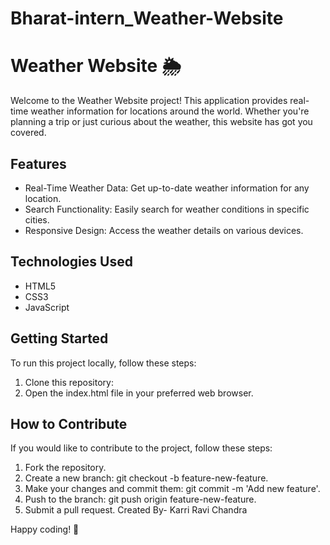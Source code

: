 # Bharat-intern_Weather-Website
# Weather Website 🌦️
Welcome to the Weather Website project! This application provides real-time weather information for locations around the world. Whether you're planning a trip or just curious about the weather, this website has got you covered.

## Features
+ Real-Time Weather Data: Get up-to-date weather information for any location.
+ Search Functionality: Easily search for weather conditions in specific cities.
+ Responsive Design: Access the weather details on various devices.
## Technologies Used
+ HTML5
+ CSS3
+ JavaScript
## Getting Started
To run this project locally, follow these steps:

1. Clone this repository: 
2. Open the index.html file in your preferred web browser.
## How to Contribute
If you would like to contribute to the project, follow these steps:

1. Fork the repository.
2. Create a new branch: git checkout -b feature-new-feature.
3. Make your changes and commit them: git commit -m 'Add new feature'.
4. Push to the branch: git push origin feature-new-feature.
5. Submit a pull request.
Created By- Karri Ravi Chandra

Happy coding! 🚀
